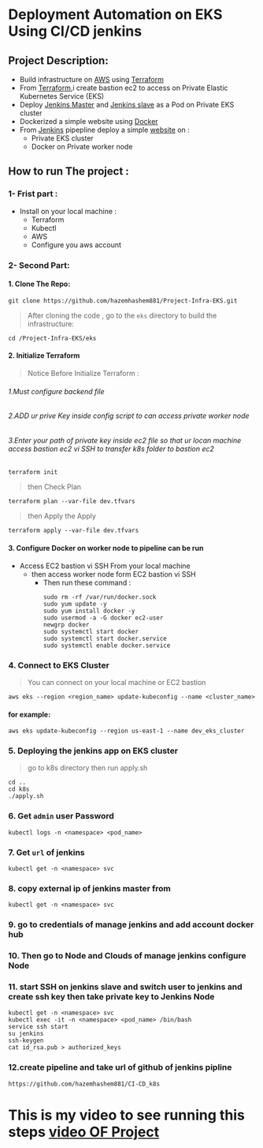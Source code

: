 #  Deployment Automation on EKS Using CI/CD jenkins

## Project Description:
* Build infrastructure on [AWS](https://aws.amazon.com/) using [Terraform](https://www.terraform.io/)
* From [Terraform](https://www.terraform.io/),i create bastion ec2 to access on Private Elastic Kubernetes Service (EKS)
* Deploy [Jenkins Master](https://www.jenkins.io/) and [Jenkins slave](https://www.jenkins.io/) as a Pod on Private EKS cluster
* Dockerized a simple website  using [Docker](https://www.docker.com/)
* From [Jenkins](https://www.jenkins.io/) pipepline deploy a simple [website](https://github.com/hazemhashem881/CI-CD_k8s) on :
   * Private EKS cluster 
   * Docker on Private worker node
## How to run The project :
### 1- Frist part :
* Install on your local machine :
     * Terraform
     * Kubectl
     * AWS
     *  Configure you aws account

### 2- Second Part:
  #### 1. Clone The Repo:
  ```
git clone https://github.com/hazemhashem881/Project-Infra-EKS.git
  ```
> After cloning the code , go to the `eks` directory to build the infrastructure:

```
cd /Project-Infra-EKS/eks
```
#### 2. Initialize Terraform
> Notice Before Initialize Terraform :
###### 1.Must configure backend file
###### 2.ADD ur prive Key inside config script to can access  private worker node
###### 3.Enter your path of private key inside ec2 file so that ur locan machine access bastion ec2 vi SSH to transfer k8s folder to bastion ec2
```
terraform init
```
> then Check Plan
```
terraform plan --var-file dev.tfvars
```
> then Apply the Apply
```
terraform apply --var-file dev.tfvars
```
#### 3. Configure Docker on worker node to pipeline can be run
  * Access EC2 bastion vi SSH From your local machine
     *  then access worker node form EC2 bastion vi SSH
        * Then run these command :
          ```
          sudo rm -rf /var/run/docker.sock
          sudo yum update -y
          sudo yum install docker -y
          sudo usermod -a -G docker ec2-user
          newgrp docker
          sudo systemctl start docker
          sudo systemctl start docker.service
          sudo systemctl enable docker.service
          ```
### 4. Connect to EKS Cluster
> You can connect on your local machine or EC2 bastion
```
aws eks --region <region_name> update-kubeconfig --name <cluster_name>
```
#### for example:
```
aws eks update-kubeconfig --region us-east-1 --name dev_eks_cluster
```
### 5. Deploying the jenkins app on EKS cluster
> go to k8s directory then run apply.sh
```
cd ..
cd k8s
./apply.sh
```
### 6. Get `admin` user Password

```
kubectl logs -n <namespace> <pod_name>  
```
### 7. Get `url` of jenkins

```
kubectl get -n <namespace> svc 
```
### 8. copy external ip of jenkins master from

```
kubectl get -n <namespace> svc   
```
### 9. go to credentials of manage jenkins and add account docker hub 
### 10. Then go to Node and Clouds of  manage jenkins configure Node
### 11. start SSH on jenkins slave and switch user to jenkins and create ssh key then take private key to Jenkins Node

```
kubectl get -n <namespace> svc
kubectl exec -it -n <namespace> <pod_name> /bin/bash
service ssh start
su jenkins
ssh-keygen
cat id_rsa.pub > authorized_keys
```
### 12.create pipeline and take url of github of jenkins pipline
```
https://github.com/hazemhashem881/CI-CD_k8s
```
# This is my video to see running this steps [video OF Project]()
